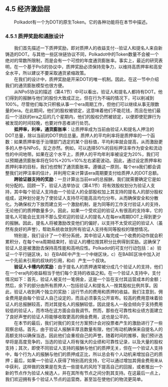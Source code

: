 ## 4.5 经济激励层  
&emsp;&emsp;Polkadot有一个为DOT的原生Token。它的各种功能将在本节中描述。  
### 4.5.1 质押奖励和通胀设计  
&emsp;&emsp;我们首先描述一下质押奖励，即对质押人的收益支付--验证人和提名人来自新铸造的DOT。与其他一些区块链协议不同，Polkadot中的Token数量不会被一个绝对的常数所限制，而是会有一个可控的年度通货膨胀率。事实上，最近的研究表明，在一个基于PoS的协议中，质押奖励必须保持竞争力，以维持高质押率和高安全水平，所以建议不要采取通货紧缩政策。  
&emsp;&emsp;在我们的设计中，质押奖励是开采DOT的唯一机制。因此，在这一节中介绍我们的通货膨胀模型也很方便。  
&emsp;&emsp;从NPoS协议的描述（第4.1节）中可以看出，验证人和提名人都持有DOT。他们得到的报酬与他们的股份大致成正比，但在行为不端的情况下，可以削减到100%。尽管他们每次只积极从事一个era周期工作，但他们可以继续从事无限数量的era。在此期间，他们的股权被锁定，这意味着他们不能花钱，而且在他们最后一个活跃的era之后的几个星期内，他们的股权仍然被锁定，以便即使犯罪行为被发现的时间较晚，也要对作恶者进行处罚。  
&emsp;&emsp;**抵押率，利率，通货膨胀率**：让质押率成为当前由验证人和提名人押注的DOT总量，除以当前的DOT供应总量。质押人的平均利率将是质押率的一个函数：如果质押率低于治理部门选定的某个目标值，平均利率就会提高，从而激励更多的人参与NPoS，反之亦然。例如，可以选择50%的目标押注率作为安全和流动性的中间地带。如果在这个水平上，质押人的平均年利率被设定为20%，我们可以预期通货膨胀率将在50%×20%=10%左右紧密波动。因此，通过设定质押率和质押利率的目标，我们也控制了通货膨胀率。遵循这一原则，每个era我们都会调整我们对押注率的估计，并利用它来计算该era周期要支付给质押人的DOT总额。  
&emsp;&emsp;**跨验证器支持的奖励**：一旦计算出当前era的总报酬，我们就需要确定它是如何分配的。回顾一下，验证人选举协议（第4.1节）将有效股权划分为验证人支持，其中每个验证人支持由一个验证人的全部股权加上其支持的提名人的部分股权组成，这种划分是为了使验证人支持尽可能高且均匀分布，从而确保安全和分散化。为确保权力下放而建立另一个激励机制，是为同等的工作支付验证人的支持，无论他们的质押数量多少。因此，如果一个受欢迎的验证人有很高的支持率，它的提名人可能会比支持不那么受欢迎的验证人的提名人在每era周期DOT上得到更少的报酬。因此，提名人将被激励改变他们的偏好，以支持不太受欢迎的验证人（虽然有良好的声誉），帮助系统收敛到所有验证人支持有同等股权的理想情况。  
&emsp;&emsp;特别是，我们设计了一个积分系统，其中验证人每完成一个收费的动作就会积累积分，在每个era周期结束时，验证人的槽位按其积分比例得到奖励。这确保了验证人总是被激励去保持高性能和高响应性。Polkadot的可支付行动包括：a）验证一个平行链区块，b）在BABE中产生一个中继区块，c）在BABE区块中加入对一个先前未引用的叔块的引用，和d）产生一个叔块。  
&emsp;&emsp;**验证人卡槽内的奖励**：由于提名人的质押通常被分成几个验证人的支持，他们在一个era内的收益相当于他们每个支持的收益之和。在一个验证人支持中，支付情况如下：首先，验证人被支付一笔佣金，这是一个旨在支付其运营成本的金额；然后，余下的部分由所有质押人--包括验证人和提名人--按其股权比例共享。因此，验证人收到两个独立的奖励：运行节点的费用和质押的收益。我们注意到，佣金费用是由每个验证人自己设定的，而且必须事先公开宣布。较高的费用意味着验证人的总报酬较高，而对其提名人的报酬较低，因此提名人一般会倾向于支持费用较低的验证人，而市场在这方面会自我调节。然而，那些在可靠性和业绩方面建立了良好声誉的验证人将能够收取更高的佣金费用，这也是公平的。  
&emsp;&emsp;在本节的最后，我们对我们的支付方案预计会对投票者产生的激励进行了一些观察总结。首先，由于验证人报酬丰厚且数量有限，他们有动机确保来自提名人的高额支持以确保当选，因此他们会重视自己的声誉。随着时间的推移，我们预计选举将是高度竞争的，当选的验证人将有强大的业绩和可靠性记录，以及大量的股权支持；其次，即使不同验证人支持的报酬与他们的质押无关，但在一个验证人支持中，每个行为人的报酬与他们的质押成正比，所以总会有个人动机来增加自己的质押；最后，如果一个验证人获得了特别高的支持，它可以通过增加其佣金费用来从中获利，这样做的效果是在失去一些提名的风险下提高自己的回报，或者推出一个新的节点作为验证人候选人，并在其所有节点之间分割其支持。在这最后一点上，我们欢迎拥有多个验证人节点的运营商，甚至旨在使他们的物流更简单。  
